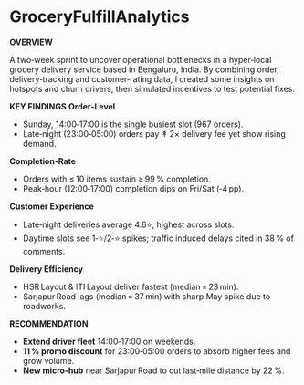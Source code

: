 # GroceryFulfillAnalytics

**OVERVIEW**

A two‑week sprint to uncover operational bottlenecks in a hyper‑local grocery delivery service based in Bengaluru, India. By combining order, delivery‐tracking and customer‑rating data, I created some insights on hotspots and churn drivers, then simulated incentives to test potential fixes.

**KEY FINDINGS**
**Order‑Level**
- Sunday, 14:00‑17:00 is the single busiest slot (967 orders).  
- Late‑night (23:00‑05:00) orders pay ↟ 2× delivery fee yet show rising demand.

**Completion‑Rate**
- Orders with ≤ 10 items sustain ≥ 99 % completion.  
- Peak‑hour (12:00‑17:00) completion dips on Fri/Sat (‑4 pp).

**Customer Experience**
- Late‑night deliveries average 4.6⭐, highest across slots.  
- Daytime slots see 1‑⭐/2‑⭐ spikes; traffic induced delays cited in 38 % of comments.

**Delivery Efficiency**
- HSR Layout & ITI Layout deliver fastest (median = 23 min).  
- Sarjapur Road lags (median = 37 min) with sharp May spike due to roadworks.


**RECOMMENDATION**
- **Extend driver fleet** 14:00‑17:00 on weekends.  
- **11 % promo discount** for 23:00‑05:00 orders to absorb higher fees and grow volume.  
- **New micro‑hub** near Sarjapur Road to cut last‑mile distance by 22 %.
